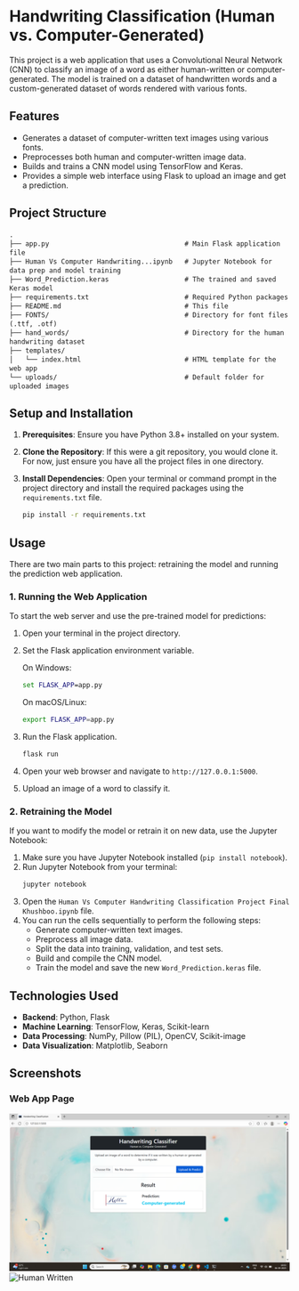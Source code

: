 # Handwriting Classification (Human vs. Computer-Generated)

This project is a web application that uses a Convolutional Neural Network (CNN) to classify an image of a word as either human-written or computer-generated. The model is trained on a dataset of handwritten words and a custom-generated dataset of words rendered with various fonts.

## Features

-   Generates a dataset of computer-written text images using various fonts.
-   Preprocesses both human and computer-written image data.
-   Builds and trains a CNN model using TensorFlow and Keras.
-   Provides a simple web interface using Flask to upload an image and get a prediction.

## Project Structure

```
.
├── app.py                                  # Main Flask application file
├── Human Vs Computer Handwriting...ipynb   # Jupyter Notebook for data prep and model training
├── Word_Prediction.keras                   # The trained and saved Keras model
├── requirements.txt                        # Required Python packages
├── README.md                               # This file
├── FONTS/                                  # Directory for font files (.ttf, .otf)
├── hand_words/                             # Directory for the human handwriting dataset
├── templates/
│   └── index.html                          # HTML template for the web app
└── uploads/                                # Default folder for uploaded images
```

## Setup and Installation

1.  **Prerequisites**: Ensure you have Python 3.8+ installed on your system.

2.  **Clone the Repository**: If this were a git repository, you would clone it. For now, just ensure you have all the project files in one directory.

3.  **Install Dependencies**: Open your terminal or command prompt in the project directory and install the required packages using the `requirements.txt` file.
    ```bash
    pip install -r requirements.txt
    ```


## Usage

There are two main parts to this project: retraining the model and running the prediction web application.

### 1. Running the Web Application

To start the web server and use the pre-trained model for predictions:

1.  Open your terminal in the project directory.

2.  Set the Flask application environment variable. 
    
    On Windows:
    ```cmd
    set FLASK_APP=app.py
    ```
    On macOS/Linux:
    ```bash
    export FLASK_APP=app.py
    ```

3.  Run the Flask application.
    ```bash
    flask run
    ```

4.  Open your web browser and navigate to `http://127.0.0.1:5000`.

5.  Upload an image of a word to classify it.

### 2. Retraining the Model

If you want to modify the model or retrain it on new data, use the Jupyter Notebook:

1.  Make sure you have Jupyter Notebook installed (`pip install notebook`).
2.  Run Jupyter Notebook from your terminal:
    ```bash
    jupyter notebook
    ```
3.  Open the `Human Vs Computer Handwriting Classification Project Final Khushboo.ipynb` file.
4.  You can run the cells sequentially to perform the following steps:
    -   Generate computer-written text images.
    -   Preprocess all image data.
    -   Split the data into training, validation, and test sets.
    -   Build and compile the CNN model.
    -   Train the model and save the new `Word_Prediction.keras` file.

## Technologies Used

-   **Backend**: Python, Flask
-   **Machine Learning**: TensorFlow, Keras, Scikit-learn
-   **Data Processing**: NumPy, Pillow (PIL), OpenCV, Scikit-image
-   **Data Visualization**: Matplotlib, Seaborn

## Screenshots

### Web App Page
![Computer Generated ](screenshot/Computer_Generated_Predicted.png)
![Human Written ](screenshot/Human_Writte_Handwriting.png)



